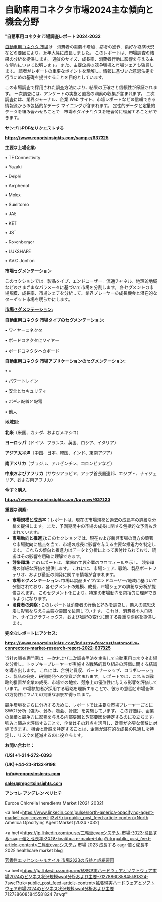 # 自動車用コネクタ市場2024主な傾向と機会分野

"<strong>自動車用コネクタ 市場調査レポート 2024-2032</strong>

<a href=https://www.reportsinsights.com/sample/637325>自動車用コネクタ 市場</a>は、消費者の需要の増加、技術の進歩、良好な経済状況などの要因により、近年大幅に成長しました。 このレポートは、市場調査の結果の分析を提供します。 通貨のサイズ、成長率、消費者行動に影響を与える主な傾向について説明します。 また、主要企業の競争環境と市場シェアも強調します。 読者がレポートの重要なポイントを理解し、情報に基づいた意思決定を行うための基礎を提供することを目的としています。

この市場調査で採用された調査方法により、結果の正確さと信頼性が保証されます。 一次調査には、アンケートの実施と直接の洞察の収集が含まれます。 二次調査には、業界ジャーナル、企業 Web サイト、市場レポートなどの信頼できる情報源からの包括的なデータ マイニングが含まれます。 定性的データと定量的データを組み合わせることで、市場のダイナミクスを総合的に理解することができます。

<strong><b>サンプルPDFをリクエストする</b></strong>

<a href=https://www.reportsinsights.com/sample/637325><strong><u>https://www.reportsinsights.com/sample/637325</u></strong></a>

<strong>主要な上場企業:</strong>

• TE Connectivity

• Yazaki

• Delphi

• Amphenol

• Molex

• Sumitomo

• JAE

• KET

• JST

• Rosenberger

• LUXSHARE

• AVIC Jonhon

<strong>市場セグメンテーション</strong>

このセクションでは、製品タイプ、エンドユーザー、流通チャネル、地理的地域などのさまざまなパラメータに基づいて市場を分割します。 各セグメントの市場規模、成長率、市場シェアを分析して、業界プレーヤーの成長機会と潜在的なターゲット市場を明らかにします。

<strong><u>市場セグメンテーション</u></strong><strong><u>:</u></strong>

<strong>自動車用コネクタ 市場タイプのセグメンテーション:</strong>

• ワイヤーコネクタ

• ボードコネクタにワイヤー

• ボードコネクタへのボード

<strong>自動車用コネクタ 市場アプリケーションのセグメンテーション:</strong>

• c

• パワートレイン

• 安全とセキュリティ

• ボディ配線と配電

• 他人

<strong><u>地域別</u></strong><strong><u>:</u></strong>

<strong>北米</strong>（米国、カナダ、およびメキシコ）

<strong>ヨーロッパ</strong>（ドイツ、フランス、英国、ロシア、イタリア）

<strong>アジア太平洋</strong>（中国、日本、韓国、インド、東南アジア）

<strong>南アメリカ</strong>（ブラジル、アルゼンチン、コロンビアなど）

<strong>中東およびアフリカ</strong>（サウジアラビア、アラブ首長国連邦、エジプト、ナイジェリア、および南アフリカ）

<strong>今すぐ購入</strong>

<a href=https://www.reportsinsights.com/buynow/637325><strong><u>https://www.reportsinsights.com/buynow/637325</u></strong></a>

<strong>重要な洞察:</strong>
<ul>
  <li><strong>市場規模と成長率：</strong>レポートは、現在の市場規模と過去の成長率の詳細な分析を提供します。 また、予測期間中の市場の成長に関する包括的な予測も含まれています。</li>
  <li><strong>市場動向と推進力:</strong>このセクションでは、現在および新興市場の両方の顕著な市場動向に焦点を当て、市場の成長に影響を与える主要な推進力を特定します。 これらの傾向と推進力はデータと分析によって裏付けられており、読者はその影響を明確に理解できます。</li>
  <li><strong>競争環境</strong>: このレポートは、業界の主要企業のプロフィールを示し、競争環境の詳細な評価を提供します。 これには、市場シェア、戦略、製品ポートフォリオ、および最近の開発に関する情報が含まれます。</li>
  <li><strong>市場セグメンテーション: </strong>市場は製品タイプ/エンドユーザー/地域に基づいて分割されており、各セグメントの規模、成長、市場シェアの詳細な分析が提供されます。 このセグメント化により、特定の市場動向を包括的に理解できるようになります。</li>
  <li><strong>消費者の洞察 : </strong>このレポートは消費者の行動と好みを調査し、購入の意思決定に影響を与える主要な要因を強調しています。 これは、消費者の人口統計、サイコグラフィックス、および嗜好の変化に関する貴重な洞察を提供します。</li>
</ul>
<strong>完全なレポートにアクセス:</strong>

<a href=https://www.reportsinsights.com/industry-forecast/automotive-connectors-market-research-report-2022-637325><strong><u><b>https://www.reportsinsights.com/industry-forecast/automotive-connectors-market-research-report-2022-637325</b></u></strong></a>

当社の調査専門家は、一次および二次調査手法を実施して自動車用コネクタ市場を分析し、トップキープレーヤーが実施する戦略的取り組みの評価に関する結論を導き出します。 これには、合併と買収、パートナーシップ、コラボレーション、製品の発売、研究開発への投資が含まれます。 レポートでは、これらの戦略的措置が企業の成長、市場での地位、競争上の優位性に与える影響を評価しています。 市場参加者が採用する戦略を理解することで、彼らの意図と市場全体の方向性についての貴重な洞察が得られます。

競争環境をさらに分析するために、レポートでは主要な市場プレーヤーごとにSWOT分析（強み、弱み、機会、脅威）を実施しています。 この評価は、企業の業績と競争力に影響を与える内部要因と外部要因を特定するのに役立ちます。 強みと弱みを評価することで、企業はその利点を活用し、改善が必要な領域に対処できます。 機会と脅威を特定することは、企業が潜在的な成長の見通しを特定し、リスクを軽減するのに役立ちます。

<strong>お問い合わせ：</strong>

<strong>(US) +1-214-272-0393</strong>

<strong>(UK) +44-20-8133-9198</strong>

<strong> </strong><a href=info@reportsinsights.com><strong><u>info@reportsinsights.com</u></strong></a>

<a href=sales@reportsinsights.com><strong><u>sales@reportsinsights.com</u></strong></a>

<strong>アンセレ アンデレン ベリヒテ</strong>

<a href=https://www.linkedin.com/pulse/europe-chlorella-ingredients-market-in-depth-analysis-uqdxe/>Europe Chlorella Ingredients Market [2024 2032]</a>

<a href=https://www.linkedin.com/pulse/north-america-opacifying-agent-market-cagr-covered-jl3vf?trk=public_post_feed-article-content>North America Opacifying Agent Market [2024 2032]</a>

<a href=https://jp.linkedin.com/pulse/二輪車evapシステム-市場-2023-成長する-cagr-値と成長率-2028-healthcare-market-blog?trk=public_post_feed-article-content>二輪車evapシステム 市場 2023 成長する cagr 値と成長率 2028 healthcare market blog</a>

<a href=https://www.linkedin.com/pulse/芳香性エッセンシャルオイル-市場2023の収益と成長要因-reports-insights-expert/>芳香性エッセンシャルオイル 市場2023の収益と成長要因</a>

<a href=https://jp.linkedin.com/pulse/拡張現実ハードウェアとソフトウェア市場2024のビジネス状況規模swot分析および主要-7127886085845581824-7swqf?trk=public_post_feed-article-content>拡張現実ハードウェアとソフトウェア市場2024のビジネス状況規模swot分析および主要 7127886085845581824 7swqf</a>"
